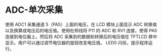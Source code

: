 # ADC-单次采集

使用 ADC1 采集通道 5（PA5）上面的电压，在 LCD 模块上面显示 ADC 转换值以及换算成电压后的电压值。使用杜邦线将 P11 的 ADC 和 RV1 连接，使得 PA5 连接到电位器上，然后将 ADC 采集到的数据和转换后的电压值在 TFTLCD 屏中显示。用户可以通过调节电位器的旋钮改变电压值。 LED0 闪烁，提示程序运行。
